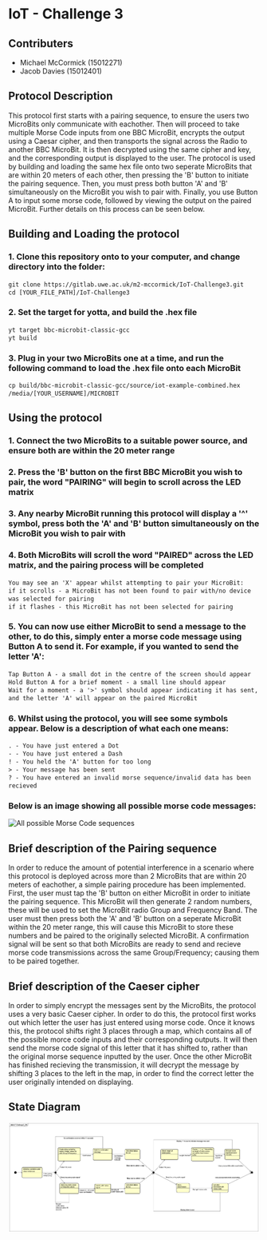 # IoT - Challenge 3

## Contributers
- Michael McCormick (15012271)
- Jacob Davies (15012401)

## Protocol Description
This protocol first starts with a pairing sequence, to ensure the users two
MicroBits only communicate with eachother. Then will proceed to take multiple
Morse Code inputs from one BBC MicroBit, encrypts
the output using a Caesar cipher, and then transports the signal across the
Radio to another BBC MicroBit. It is then decrypted using the same cipher
and key, and the corresponding output is displayed to the user.
The protocol is used by building and loading the same hex file onto two seperate
MicroBits that are within 20 meters of each other, then pressing the 'B' button
to initiate the pairing sequence. Then, you must press both button 'A' and 'B'
simultaneously on the MicroBit you wish to pair with. Finally, you use Button A
to input some morse code, followed by viewing the output on the paired MicroBit.
Further details on this process can be seen below.

## Building and Loading the protocol
### 1. Clone this repository onto to your computer, and change directory into the folder:
```
git clone https://gitlab.uwe.ac.uk/m2-mccormick/IoT-Challenge3.git
cd [YOUR_FILE_PATH]/IoT-Challenge3
```
### 2. Set the target for yotta, and build the .hex file
```
yt target bbc-microbit-classic-gcc
yt build
```
### 3. Plug in your two MicroBits **one at a time**, and run the following command to load the .hex file onto each MicroBit
```
cp build/bbc-microbit-classic-gcc/source/iot-example-combined.hex /media/[YOUR_USERNAME]/MICROBIT
```

## Using the protocol
### 1. Connect the two MicroBits to a suitable power source, and ensure both are within the 20 meter range

### 2. Press the 'B' button on the first BBC MicroBit you wish to pair, the word "PAIRING" will begin to scroll across the LED matrix

### 3. Any nearby MicroBit running this protocol will display a '\^' symbol, press both the 'A' **and** 'B' button simultaneously on the MicroBit you wish to pair with

### 4. Both MicroBits will scroll the word "PAIRED" across the LED matrix, and the pairing process will be completed
```
You may see an 'X' appear whilst attempting to pair your MicroBit:
if it scrolls - a MicroBit has not been found to pair with/no device was selected for pairing
if it flashes - this MicroBit has not been selected for pairing
```

### 5. You can now use either MicroBit to send a message to the other, to do this, simply enter a morse code message using Button A to send it. For example, if you wanted to send the letter 'A':
```
Tap Button A - a small dot in the centre of the screen should appear
Hold Button A for a brief moment - a small line should appear
Wait for a moment - a '>' symbol should appear indicating it has sent, and the letter 'A' will appear on the paired MicroBit
```

### 6. Whilst using the protocol, you will see some symbols appear. Below is a description of what each one means:
```
. - You have just entered a Dot
- - You have just entered a Dash
! - You held the 'A' button for too long
> - Your message has been sent
? - You have entered an invalid morse sequence/invalid data has been recieved
```
### Below is an image showing all possible morse code messages:
![All possible Morse Code sequences](https://upload.wikimedia.org/wikipedia/commons/b/b5/International_Morse_Code.svg)


## Brief description of the Pairing sequence
In order to reduce the amount of potential interference in a scenario where this
protocol is deployed across more than 2 MicroBits that are within 20 meters of eachother, a simple pairing
procedure has been implemented. First, the user must tap the 'B' button
on either MicroBit in order to initiate the pairing sequence.
This MicroBit will then generate 2 random numbers, these will be used to set the
MicroBit radio Group and Frequency Band. The user must then press both the 'A' and 'B' button
on a seperate MicroBit within the 20 meter range, this will cause this MicroBit
to store these numbers and be paired to the originally
selected MicroBit. A confirmation signal will be sent so that both MicroBits are
ready to send and recieve morse code transmissions across the same Group/Frequency;
causing them to be paired together.

## Brief description of the Caeser cipher
In order to simply encrypt the messages sent by the MicroBits, the protocol uses
a very basic Caeser cipher. In order to do this, the protocol first works out
which letter the user has just entered using morse code. Once it knows this,
the protocol shifts right 3 places through a map, which contains all of the
possible morce code inputs and their corresponding outputs. It will then send
the morse code signal of this letter that it has shifted to, rather than the
original morse sequence inputted by the user. Once the other MicroBit has finished
recieving the transmission, it will decrypt the message by shifting 3 places to
the left in the map, in order to find the correct letter the user originally
intended on displaying.

## State Diagram
![If image does not display correctly, it can be found in the root of the repository](/IoT-Challenge3_SM.png)
